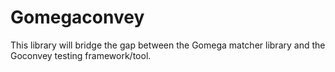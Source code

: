 # Gomegaconvey

This library will bridge the gap between the Gomega matcher library and the Goconvey testing framework/tool.